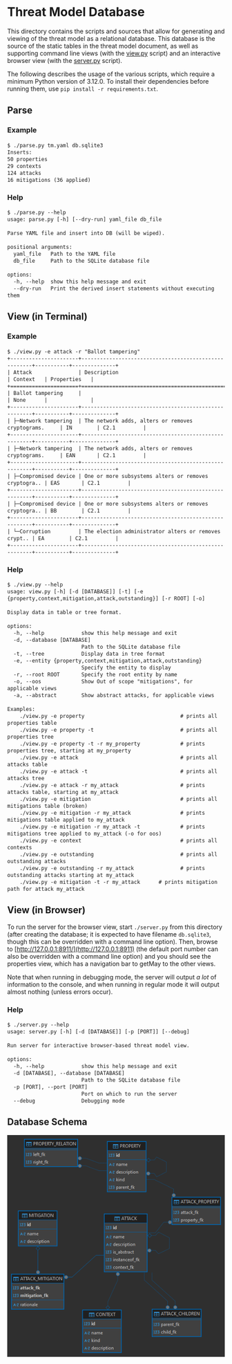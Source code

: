 # Threat Model Database

This directory contains the scripts and sources that allow for generating and viewing of the threat model as a relational database. This database is the source of the static tables in the threat model document, as well as supporting command line views (with the [view.py](view.py) script) and an interactive browser view (with the [server.py](server.py) script).

The following describes the usage of the various scripts, which require a minimum Python version of 3.12.0. To install their dependencies before running them, use `pip install -r requirements.txt`.

## Parse

### Example

```
$ ./parse.py tm.yaml db.sqlite3
Inserts:
50 properties
29 contexts
124 attacks
16 mitigations (36 applied)
```

### Help

```
$ ./parse.py --help
usage: parse.py [-h] [--dry-run] yaml_file db_file

Parse YAML file and insert into DB (will be wiped).

positional arguments:
  yaml_file   Path to the YAML file
  db_file     Path to the SQLite database file

options:
  -h, --help  show this help message and exit
  --dry-run   Print the derived insert statements without executing them
```

## View (in Terminal)

### Example

```shell
$ ./view.py -e attack -r "Ballot tampering"
+----------------------+------------------------------------------------------+-----------+--------------+
| Attack               | Description                                          | Context   | Properties   |
+======================+======================================================+===========+==============+
| Ballot tampering     |                                                      | None      |              |
+----------------------+------------------------------------------------------+-----------+--------------+
| ├─Network tampering  | The network adds, alters or removes cryptograms.     | IN        | C2.1         |
+----------------------+------------------------------------------------------+-----------+--------------+
| ├─Network tampering  | The network adds, alters or removes cryptograms.     | EAN       | C2.1         |
+----------------------+------------------------------------------------------+-----------+--------------+
| ├─Compromised device | One or more subsystems alters or removes cryptogra.. | EAS       | C2.1         |
+----------------------+------------------------------------------------------+-----------+--------------+
| ├─Compromised device | One or more subsystems alters or removes cryptogra.. | BB        | C2.1         |
+----------------------+------------------------------------------------------+-----------+--------------+
| └─Corruption         | The election administrator alters or removes crypt.. | EA        | C2.1         |
+----------------------+------------------------------------------------------+-----------+--------------+
```

### Help

```shell
$ ./view.py --help
usage: view.py [-h] [-d [DATABASE]] [-t] [-e {property,context,mitigation,attack,outstanding}] [-r ROOT] [-o]

Display data in table or tree format.

options:
  -h, --help            show this help message and exit
  -d, --database [DATABASE]
                        Path to the SQLite database file
  -t, --tree            Display data in tree format
  -e, --entity {property,context,mitigation,attack,outstanding}
                        Specify the entity to display
  -r, --root ROOT       Specify the root entity by name
  -o, --oos             Show Out of scope "mitigations", for applicable views
  -a, --abstract        Show abstract attacks, for applicable views

Examples:
    ./view.py -e property                               # prints all properties table
    ./view.py -e property -t                            # prints all properties tree
    ./view.py -e property -t -r my_property             # prints properties tree, starting at my_property
    ./view.py -e attack                                 # prints all attacks table
    ./view.py -e attack -t                              # prints all attacks tree
    ./view.py -e attack -r my_attack                    # prints attacks table, starting at my_attack
    ./view.py -e mitigation                             # prints all mitigations table (broken)
    ./view.py -e mitigation -r my_attack                # prints mitigations table applied to my_attack
    ./view.py -e mitigation -r my_attack -t             # prints mitigations tree applied to my_attack (-o for oos)
    ./view.py -e context                                # prints all contexts
    ./view.py -e outstanding                            # prints all outstanding attacks
    ./view.py -e outstanding -r my_attack               # prints outstanding attacks starting at my_attack
    ./view.py -e mitigation -t -r my_attack      # prints mitigation path for attack my_attack
```

## View (in Browser)

To run the server for the browser view, start `./server.py` from this directory (after creating the database; it is expected to have filename `db.sqlite3`, though this can be overridden with a command line option). Then, browse to [http://127.0.0.1:8911/](http://127.0.0.1:8911) (the default port number can also be overridden with a command line option) and you should see the properties view, which has a navigation bar to getMay to the other views.

Note that when running in debugging mode, the server will output _a lot_ of information to the console, and when running in regular mode it will output almost nothing (unless errors occur).

### Help

```shell
$ ./server.py --help
usage: server.py [-h] [-d [DATABASE]] [-p [PORT]] [--debug]

Run server for interactive browser-based threat model view.

options:
  -h, --help            show this help message and exit
  -d [DATABASE], --database [DATABASE]
                        Path to the SQLite database file
  -p [PORT], --port [PORT]
                        Port on which to run the server
  --debug               Debugging mode
```

## Database Schema

![Schema](db.sqlite3.png)
